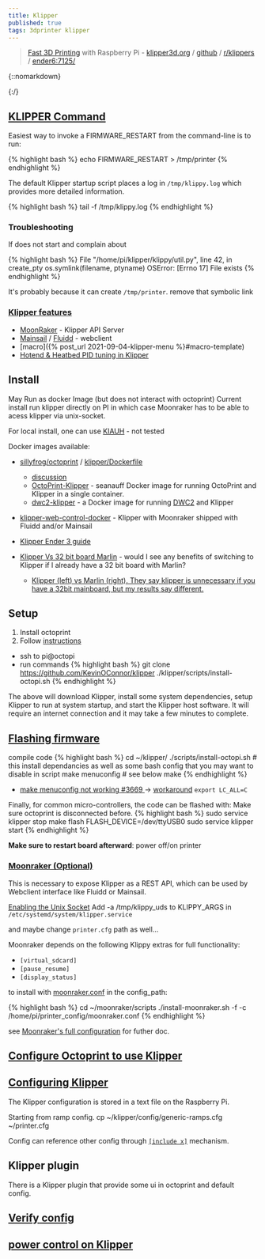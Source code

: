 ```yaml
---
title: Klipper
published: true
tags: 3dprinter klipper
---
```

> [Fast 3D Printing](https://hackaday.com/2017/12/26/fast-3d-printing-with-raspberry-pi-but-not-how-you-think/#more-285911)  with Raspberry Pi - [klipper3d.org](https://www.klipper3d.org/) / [github](https://github.com/KevinOConnor/klipper) / [r/klippers](https://www.reddit.com/r/klippers/) / [ender6:7125/](http://ender6:7125/)

{::nomarkdown}
<link rel="shortcut icon" href="https://www.klipper3d.org/img/klipper.svg" type="image/x-icon" />
{:/}


## [KLIPPER Command](https://github.com/KevinOConnor/klipper/issues/546#issuecomment-414074336)
Easiest way to invoke a FIRMWARE_RESTART from the command-line is to run: 

{% highlight bash %}
echo FIRMWARE_RESTART > /tmp/printer
{% endhighlight %}

The default Klipper startup script places a log in `/tmp/klippy.log` which provides more detailed information.

{% highlight bash %}
tail -f /tmp/klippy.log
{% endhighlight %}

### Troubleshooting
If does not start and complain about 

{% highlight bash %}
  File "/home/pi/klipper/klippy/util.py", line 42, in create_pty
    os.symlink(filename, ptyname)
OSError: [Errno 17] File exists
{% endhighlight %}

It's probably because it can create `/tmp/printer`. remove that symbolic link


### [Klipper features](https://github.com/KevinOConnor/klipper/blob/master/docs/Features.md)
- [MoonRaker](https://github.com/arksine/moonraker) - Klipper API Server
- [Mainsail](https://github.com/meteyou/mainsail) / [Fluidd](https://github.com/cadriel/fluidd) - webclient
- [macro]({% post_url 2021-09-04-klipper-menu %}#macro-template)
- [Hotend & Heatbed PID tuning in Klipper](https://3dprintbeginner.com/hotend-and-heatbed-pid-tuning-in-klipper/)

## Install

May Run as docker Image (but does not interact with octoprint)
Current install run klipper directly on PI in which case Moonraker has to be able
to acess klipper via unix-socket.

For local install, one can use [KIAUH](https://github.com/th33xitus/KIAUH) - not tested

Docker images available:
- [sillyfrog/octoprint](https://github.com/sillyfrog/OctoPrint-Klipper-mjpg-Dockerfile) / [klipper/Dockerfile ](https://github.com/KevinOConnor/klipper/blob/master/scripts/Dockerfile)
	- [discussion](https://github.com/KevinOConnor/klipper/issues/358)
    - [OctoPrint-Klipper](https://github.com/seanauff/OctoPrint-Klipper) -  seanauff Docker image for running OctoPrint and Klipper in a single container. 
    - [dwc2-klipper](https://github.com/seanauff/dwc2-klipper) -  a Docker image for running [DWC2](https://github.com/Duet3D/DuetWebControl) and Klipper
- [klipper-web-control-docker](https://github.com/dimalo/klipper-web-control-docker) - Klipper with Moonraker shipped with Fluidd and/or Mainsail

- [Klipper Ender 3 guide](https://www.youtube.com/watch?v=yAfalR7-Tvw)
- [Klipper Vs 32 bit board Marlin](https://www.reddit.com/r/ender3/comments/i63ub6/klipper_vs_32_bit_board_marlin/) - would I see any benefits of switching to Klipper if I already have a 32 bit board with Marlin?
	- [Klipper (left) vs Marlin (right). They say klipper is unnecessary if you have a 32bit mainboard, but my results say different.](https://www.reddit.com/r/ender3/comments/m5jthr/klipper_left_vs_marlin_right_they_say_klipper_is/)


## Setup

1. Install octoprint
2. Follow [instructions](https://github.com/KevinOConnor/klipper/blob/master/docs/Installation.md) 

- ssh to pi@octopi
- run commands
{% highlight bash %}
git clone https://github.com/KevinOConnor/klipper
./klipper/scripts/install-octopi.sh
{% endhighlight %}

The above will download Klipper, install some system dependencies, setup Klipper to run at system startup, and start the Klipper host software. It will require an internet connection and it may take a few minutes to complete.

## [Flashing firmware](https://github.com/KevinOConnor/klipper/blob/master/docs/Installation.md#building-and-flashing-the-micro-controller)
compile code 
{% highlight bash %}
cd ~/klipper/
./scripts/install-octopi.sh     # this install dependancies as well as some bash config that you may want to disable in script 
make menuconfig                 # see below
make
{% endhighlight %}

- [ make menuconfig not working #3669 ](https://github.com/KevinOConnor/klipper/issues/3669) -> [workaround](https://stackoverflow.com/a/36394262/51386) `export LC_ALL=C`

Finally, for common micro-controllers, the code can be flashed with:
Make sure octoprint is disconnected before.
{% highlight bash %}
sudo service klipper stop
make flash FLASH_DEVICE=/dev/ttyUSB0
sudo service klipper start
{% endhighlight %}

**Make sure to restart board afterward**: power off/on printer

### [Moonraker (Optional)](https://moonraker.readthedocs.io/en/latest/installation/#klipper-configuration-requirements)

This is necessary to expose Klipper as a REST API, which can be used by Webclient interface like Fluidd or  Mainsail.

[Enabling the Unix Socket](https://moonraker.readthedocs.io/en/latest/installation/#enabling-the-unix-socket)
Add -a /tmp/klippy_uds to KLIPPY_ARGS in `/etc/systemd/system/klipper.service`

and maybe change `printer.cfg` path as well...


Moonraker depends on the following Klippy extras for full functionality:
- `[virtual_sdcard]`
- `[pause_resume]`
- `[display_status]`

to install with [moonraker.conf](https://github.com/Arksine/moonraker/blob/master/docs/moonraker.conf) in the config_path: 

{% highlight bash %}
cd ~/moonraker/scripts
./install-moonraker.sh -f -c /home/pi/printer_config/moonraker.conf
{% endhighlight %}

see [Moonraker's full configuration](https://moonraker.readthedocs.io/en/stable/configuration/) for futher doc.

## [Configure Octoprint to use Klipper](https://github.com/KevinOConnor/klipper/blob/master/docs/Installation.md#configuring-octoprint-to-use-klipper)

## [Configuring Klipper](https://github.com/KevinOConnor/klipper/blob/master/docs/Installation.md#configuring-klipper)

The Klipper configuration is stored in a text file on the Raspberry Pi.

Starting from ramp config.
cp ~/klipper/config/generic-ramps.cfg ~/printer.cfg

Config can reference other config through [`[include x]`](https://github.com/KevinOConnor/klipper/blob/master/docs/Config_Reference.md#include) mechanism.


## Klipper plugin
There is a Klipper plugin that provide some ui in octoprint
and default config.

## [**Verify** config](https://github.com/KevinOConnor/klipper/blob/master/docs/Config_checks.md)

## [power control on Klipper](https://www.youtube.com/watch?v=ZBG4r8I8lEA)
